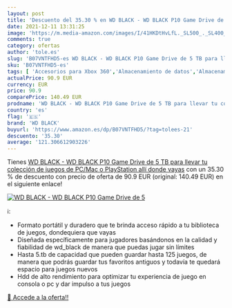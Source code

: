 ```yaml
---
layout: post
title: 'Descuento del 35.30 % en WD BLACK - WD BLACK P10 Game Drive de 5 '
date: 2021-12-11 13:31:25
image: 'https://m.media-amazon.com/images/I/41HKDtHvLfL._SL500_._SL400_.jpg'
comments: true
category: ofertas
author: 'tole.es'
slug: 'B07VNTFHD5-es WD BLACK - WD BLACK P10 Game Drive de 5 TB para llevar tu...'
sku: 'B07VNTFHD5-es'
tags: [ 'Accesorios para Xbox 360','Almacenamiento de datos','Almacenamiento de datos externo','Almacenamiento de datos internos','Discos duros externos','Hardware y juegos para Xbox 360','Informática','Sistemas heredados','Sistemas heredados de Xbox','Videojuegos','playstation','wd black', ]
actualPrice: 90.9 EUR
currency: EUR
price: 90.9
comparePrice: 140.49 EUR
prodname: 'WD BLACK - WD BLACK P10 Game Drive de 5 TB para llevar tu colección de juegos de PC/Mac o PlayStation allí donde vayas'
country: 'es'
flag: '🇪🇸'
brand: 'WD BLACK'
buyurl: 'https://www.amazon.es/dp/B07VNTFHD5/?tag=tolees-21'
descuento: '35.30'
average: '121.306612903226'
---
```


Tienes [WD BLACK - WD BLACK P10 Game Drive de 5 TB para llevar tu colección de juegos de PC/Mac o PlayStation allí donde vayas](https://www.amazon.es/dp/B07VNTFHD5/?tag=tolees-21) con un 35.30 % de descuento con precio de oferta de 90.9 EUR (original: 140.49 EUR) en el siguiente enlace!

[![WD BLACK - WD BLACK P10 Game Drive de 5 ](https://m.media-amazon.com/images/I/41HKDtHvLfL._SL500_._SL400_.jpg)](https://www.amazon.es/dp/B07VNTFHD5/?tag=tolees-21)

ℹ️:

- Formato portátil y duradero que te brinda acceso rápido a tu biblioteca de juegos, dondequiera que vayas
- Diseñada específicamente para jugadores basándonos en la calidad y fiabilidad de wd_black de manera que puedas jugar sin límites
- Hasta 5.tb de capacidad que pueden guardar hasta 125 juegos, de manera que podrás guardar tus favoritos antiguos y todavía te quedará espacio para juegos nuevos
- Hdd de alto rendimiento para optimizar tu experiencia de juego en consola o pc y dar impulso a tus juegos

[🛒 Accede a la oferta!!](https://www.amazon.es/dp/B07VNTFHD5/?tag=tolees-21)
